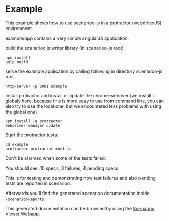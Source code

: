 # Example

This example shows how to use scenarioo-js in a protractor (webdriverJS) environment.

example/app contains a very simple angularJS application.

build the scenarioo js writer library (in scenarioo-js root)

```
npm install
gulp build
```

serve the example application
by calling following in directory scenarioo-js root
 
```
http-server -p 8081 example
```

Install protractor and install or update the chrome webriver (we install it globaly here, because this is more easy to use from command line, you can also try to use the local one, but we encountered less problems with using the global one)

```
npm install -g protractor
webdriver-manager update
```

Start the protractor tests:

```
cd example
protractor protractor.conf.js
```

Don't be alarmed when some of the tests failed.

You should see:
10 specs, 3 failures, 4 pending specs


This is for testing and demonstrating how test failures and also pending tests are reported in scenarioo.

Afterwards you'll find the generated scenarioo documentation inside `/scenariooReports`.

This generated documentation can be browsed by using the [Scenarioo Viewer Webapp](https://github.com/scenarioo/scenarioo).
